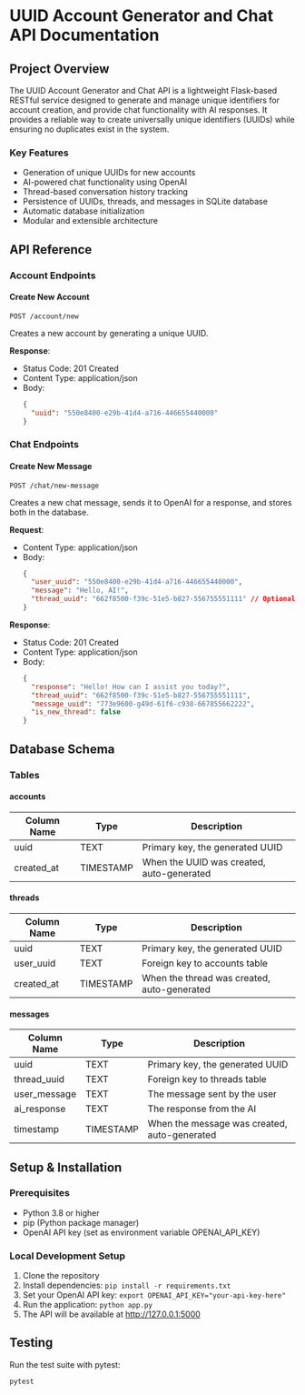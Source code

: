 # UUID Account Generator and Chat API Documentation

## Project Overview

The UUID Account Generator and Chat API is a lightweight Flask-based RESTful service designed to generate and manage unique identifiers for account creation, and provide chat functionality with AI responses. It provides a reliable way to create universally unique identifiers (UUIDs) while ensuring no duplicates exist in the system.

### Key Features

- Generation of unique UUIDs for new accounts
- AI-powered chat functionality using OpenAI
- Thread-based conversation history tracking
- Persistence of UUIDs, threads, and messages in SQLite database
- Automatic database initialization
- Modular and extensible architecture

## API Reference

### Account Endpoints

#### Create New Account

```
POST /account/new
```

Creates a new account by generating a unique UUID.

**Response**:
- Status Code: 201 Created
- Content Type: application/json
- Body:
  ```json
  {
    "uuid": "550e8400-e29b-41d4-a716-446655440000"
  }
  ```

### Chat Endpoints

#### Create New Message

```
POST /chat/new-message
```

Creates a new chat message, sends it to OpenAI for a response, and stores both in the database.

**Request**:
- Content Type: application/json
- Body:
  ```json
  {
    "user_uuid": "550e8400-e29b-41d4-a716-446655440000",
    "message": "Hello, AI!",
    "thread_uuid": "662f8500-f39c-51e5-b827-556755551111" // Optional, if not provided, a new thread will be created
  }
  ```

**Response**:
- Status Code: 201 Created
- Content Type: application/json
- Body:
  ```json
  {
    "response": "Hello! How can I assist you today?",
    "thread_uuid": "662f8500-f39c-51e5-b827-556755551111",
    "message_uuid": "773e9600-g49d-61f6-c938-667855662222",
    "is_new_thread": false
  }
  ```

## Database Schema

### Tables

#### accounts

| Column Name | Type | Description |
|-------------|------|-------------|
| uuid | TEXT | Primary key, the generated UUID |
| created_at | TIMESTAMP | When the UUID was created, auto-generated |

#### threads

| Column Name | Type | Description |
|-------------|------|-------------|
| uuid | TEXT | Primary key, the generated UUID |
| user_uuid | TEXT | Foreign key to accounts table |
| created_at | TIMESTAMP | When the thread was created, auto-generated |

#### messages

| Column Name | Type | Description |
|-------------|------|-------------|
| uuid | TEXT | Primary key, the generated UUID |
| thread_uuid | TEXT | Foreign key to threads table |
| user_message | TEXT | The message sent by the user |
| ai_response | TEXT | The response from the AI |
| timestamp | TIMESTAMP | When the message was created, auto-generated |

## Setup & Installation

### Prerequisites

- Python 3.8 or higher
- pip (Python package manager)
- OpenAI API key (set as environment variable OPENAI_API_KEY)

### Local Development Setup

1. Clone the repository
2. Install dependencies: `pip install -r requirements.txt`
3. Set your OpenAI API key: `export OPENAI_API_KEY="your-api-key-here"`
4. Run the application: `python app.py`
5. The API will be available at http://127.0.0.1:5000

## Testing

Run the test suite with pytest:

```
pytest
```